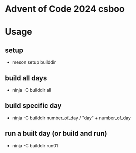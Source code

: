 # Advent of Code 2024 csboo

# Usage
## setup

- meson setup builddir

## build all days

- ninja -C builddir all

## build specific day

- ninja -C builddir number_of_day / "day" + number_of_day 

## run a built day (or build and run)

- ninja -C builddir run01
